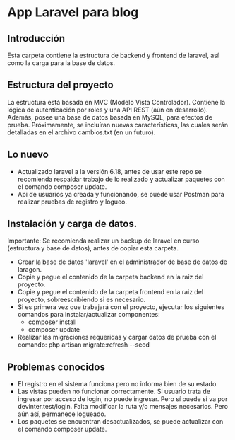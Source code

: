 # App Laravel para blog

## Introducción
Esta carpeta contiene la estructura de backend y frontend de laravel, así como la carga para la base de datos.


## Estructura del proyecto
La estructura está basada en MVC (Modelo Vista Controlador). Contiene la lógica de autenticación por roles y una API REST (aún en desarrollo). Además, posee una base de datos basada en MySQL, para efectos de prueba. Próximamente, se incluíran nuevas características, las cuales serán detalladas en el archivo cambios.txt (en un futuro).

## Lo nuevo
* Actualizado laravel a la versión 6.18, antes de usar este repo se recomienda respaldar trabajo de lo realizado y actualizar paquetes con el comando composer update.
* Api de usuarios ya creada y funcionando, se puede usar Postman para realizar pruebas de registro y logueo.


## Instalación y carga de datos.

Importante: Se recomienda realizar un backup de laravel en curso (estructura y base de datos), antes de copiar esta carpeta.

* Crear la base de datos 'laravel' en el administrador de base de datos de laragon.
* Copie y pegue el contenido de la carpeta backend en la raiz del proyecto.
* Copie y pegue el contenido de la carpeta frontend en la raiz del proyecto, sobreescribiendo si es necesario.
* Si es primera vez que trabajará con el proyecto, ejecutar los siguientes comandos para instalar/actualizar componentes:
	- composer install
	- composer update
* Realizar las migraciones requeridas y cargar datos de prueba con el comando: php artisan migrate:refresh --seed

## Problemas conocidos

* El registro en el sistema funciona pero no informa bien de su estado.
* Las vistas pueden no funcionar correctamente. Si usuario trata de ingresar por acceso de login, no puede ingresar. Pero sí puede si va por devinter.test/login. Falta modificar la ruta y/o mensajes necesarios. Pero aún así, permanece logueado.
* Los paquetes se encuentran desactualizados, se puede actualizar con el comando composer update.
